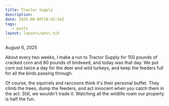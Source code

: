 ```yaml
---
title: Tractor Supply
description:
date: 2025-08-06T18:42:54Z
tags:
   - posts
layout: layouts/post.njk
---
```


August 6, 2025 

About every two weeks, I make a run to Tractor Supply for 150 pounds of cracked corn and 80 pounds of birdseed, and today was that day. We put corn out twice a day for the deer and wild turkeys, and keep the feeders full for all the birds passing through.

Of course, the squirrels and raccoons think it's their personal buffet. They climb the trees, dump the feeders, and act innocent when you catch them in the act. Still, we wouldn't trade it. Watching all the wildlife roam our property is half the fun.
